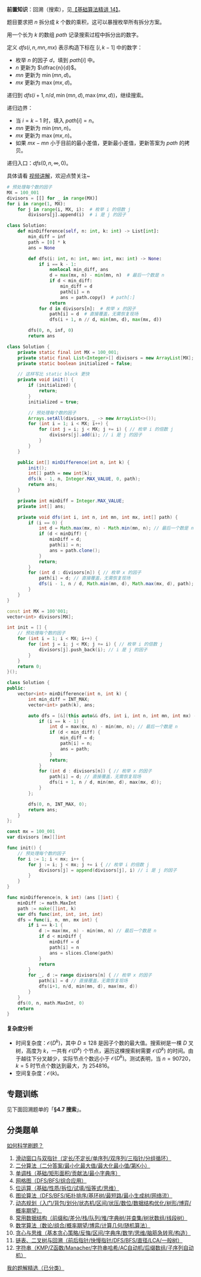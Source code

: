 **前置知识**：回溯（搜索），见[【基础算法精讲 14】](https://www.bilibili.com/video/BV1mG4y1A7Gu/)。

题目要求把 $n$ 拆分成 $k$ 个数的乘积，这可以暴搜枚举所有拆分方案。

用一个长为 $k$ 的数组 $\textit{path}$ 记录搜索过程中拆分出的数字。

定义 $\textit{dfs}(i,n,\textit{mn},\textit{mx})$ 表示构造下标在 $[i,k-1]$ 中的数字：

- 枚举 $n$ 的因子 $d$，填到 $\textit{path}[i]$ 中。
- $n$ 更新为 $\dfrac{n}{d}$。
- $\textit{mn}$ 更新为 $\min(\textit{mn},d)$。
- $\textit{mx}$ 更新为 $\max(\textit{mx},d)$。

递归到 $\textit{dfs}(i+1,n/d,\min(\textit{mn},d),\max(\textit{mx},d))$，继续搜索。

递归边界：

- 当 $i=k-1$ 时，填入 $\textit{path}[i] = n$。
- $\textit{mn}$ 更新为 $\min(\textit{mn},n)$。
- $\textit{mx}$ 更新为 $\max(\textit{mx},n)$。
- 如果 $\textit{mx} - \textit{mn}$ 小于目前的最小差值，更新最小差值，更新答案为 $\textit{path}$ 的拷贝。

递归入口：$\textit{dfs}(0,n,\infty,0)$。

具体请看 [视频讲解](https://www.bilibili.com/video/BV1SMaGz7EXe/?t=20m55s)，欢迎点赞关注~

```py [sol-Python3]
# 预处理每个数的因子
MX = 100_001
divisors = [[] for _ in range(MX)]
for i in range(1, MX):
    for j in range(i, MX, i):  # 枚举 i 的倍数 j
        divisors[j].append(i)  # i 是 j 的因子

class Solution:
    def minDifference(self, n: int, k: int) -> List[int]:
        min_diff = inf
        path = [0] * k
        ans = None

        def dfs(i: int, n: int, mn: int, mx: int) -> None:
            if i == k - 1:
                nonlocal min_diff, ans
                d = max(mx, n) - min(mn, n)  # 最后一个数是 n
                if d < min_diff:
                    min_diff = d
                    path[i] = n
                    ans = path.copy()  # path[:]
                return
            for d in divisors[n]:  # 枚举 x 的因子
                path[i] = d  # 直接覆盖，无需恢复现场
                dfs(i + 1, n // d, min(mn, d), max(mx, d))

        dfs(0, n, inf, 0)
        return ans
```

```java [sol-Java]
class Solution {
    private static final int MX = 100_001;
    private static final List<Integer>[] divisors = new ArrayList[MX];
    private static boolean initialized = false;

    // 这样写比 static block 更快
    private void init() {
        if (initialized) {
            return;
        }
        initialized = true;

        // 预处理每个数的因子
        Arrays.setAll(divisors, _ -> new ArrayList<>());
        for (int i = 1; i < MX; i++) {
            for (int j = i; j < MX; j += i) { // 枚举 i 的倍数 j
                divisors[j].add(i); // i 是 j 的因子
            }
        }
    }

    public int[] minDifference(int n, int k) {
        init();
        int[] path = new int[k];
        dfs(k - 1, n, Integer.MAX_VALUE, 0, path);
        return ans;
    }

    private int minDiff = Integer.MAX_VALUE;
    private int[] ans;

    private void dfs(int i, int n, int mn, int mx, int[] path) {
        if (i == 0) {
            int d = Math.max(mx, n) - Math.min(mn, n); // 最后一个数是 n
            if (d < minDiff) {
                minDiff = d;
                path[i] = n;
                ans = path.clone();
            }
            return;
        }
        for (int d : divisors[n]) { // 枚举 x 的因子
            path[i] = d; // 直接覆盖，无需恢复现场
            dfs(i - 1, n / d, Math.min(mn, d), Math.max(mx, d), path);
        }
    }
}
```

```cpp [sol-C++]
const int MX = 100'001;
vector<int> divisors[MX];

int init = [] {
    // 预处理每个数的因子
    for (int i = 1; i < MX; i++) {
        for (int j = i; j < MX; j += i) { // 枚举 i 的倍数 j
            divisors[j].push_back(i); // i 是 j 的因子
        }
    }
    return 0;
}();

class Solution {
public:
    vector<int> minDifference(int n, int k) {
        int min_diff = INT_MAX;
        vector<int> path(k), ans;

        auto dfs = [&](this auto&& dfs, int i, int n, int mn, int mx) -> void {
            if (i == k - 1) {
                int d = max(mx, n) - min(mn, n); // 最后一个数是 n
                if (d < min_diff) {
                    min_diff = d;
                    path[i] = n;
                    ans = path;
                }
                return;
            }
            for (int d : divisors[n]) { // 枚举 x 的因子
                path[i] = d; // 直接覆盖，无需恢复现场
                dfs(i + 1, n / d, min(mn, d), max(mx, d));
            }
        };

        dfs(0, n, INT_MAX, 0);
        return ans;
    }
};
```

```go [sol-Go]
const mx = 100_001
var divisors [mx][]int

func init() {
	// 预处理每个数的因子
	for i := 1; i < mx; i++ {
		for j := i; j < mx; j += i { // 枚举 i 的倍数 j
			divisors[j] = append(divisors[j], i) // i 是 j 的因子
		}
	}
}

func minDifference(n, k int) (ans []int) {
	minDiff := math.MaxInt
	path := make([]int, k)
	var dfs func(int, int, int, int)
	dfs = func(i, n, mn, mx int) {
		if i == k-1 {
			d := max(mx, n) - min(mn, n) // 最后一个数是 n
			if d < minDiff {
				minDiff = d
				path[i] = n
				ans = slices.Clone(path)
			}
			return
		}
		for _, d := range divisors[n] { // 枚举 x 的因子
			path[i] = d // 直接覆盖，无需恢复现场
			dfs(i+1, n/d, min(mn, d), max(mx, d))
		}
	}
	dfs(0, n, math.MaxInt, 0)
	return
}
```

#### 复杂度分析

- 时间复杂度：$\mathcal{O}(D^k)$，其中 $D\le 128$ 是因子个数的最大值。搜索树是一棵 $D$ 叉树，高度为 $k$，一共有 $\mathcal{O}(D^k)$ 个节点，遍历这棵搜索树需要 $\mathcal{O}(D^k)$ 的时间。由于越往下分叉越少，实际节点个数远小于 $\mathcal{O}(D^k)$。测试表明，当 $n=90720$，$k=5$ 时节点个数达到最大，为 $254816$。
- 空间复杂度：$\mathcal{O}(k)$。

## 专题训练

见下面回溯题单的「**§4.7 搜索**」。

## 分类题单

[如何科学刷题？](https://leetcode.cn/circle/discuss/RvFUtj/)

1. [滑动窗口与双指针（定长/不定长/单序列/双序列/三指针/分组循环）](https://leetcode.cn/circle/discuss/0viNMK/)
2. [二分算法（二分答案/最小化最大值/最大化最小值/第K小）](https://leetcode.cn/circle/discuss/SqopEo/)
3. [单调栈（基础/矩形面积/贡献法/最小字典序）](https://leetcode.cn/circle/discuss/9oZFK9/)
4. [网格图（DFS/BFS/综合应用）](https://leetcode.cn/circle/discuss/YiXPXW/)
5. [位运算（基础/性质/拆位/试填/恒等式/思维）](https://leetcode.cn/circle/discuss/dHn9Vk/)
6. [图论算法（DFS/BFS/拓扑排序/基环树/最短路/最小生成树/网络流）](https://leetcode.cn/circle/discuss/01LUak/)
7. [动态规划（入门/背包/划分/状态机/区间/状压/数位/数据结构优化/树形/博弈/概率期望）](https://leetcode.cn/circle/discuss/tXLS3i/)
8. [常用数据结构（前缀和/差分/栈/队列/堆/字典树/并查集/树状数组/线段树）](https://leetcode.cn/circle/discuss/mOr1u6/)
9. [数学算法（数论/组合/概率期望/博弈/计算几何/随机算法）](https://leetcode.cn/circle/discuss/IYT3ss/)
10. [贪心与思维（基本贪心策略/反悔/区间/字典序/数学/思维/脑筋急转弯/构造）](https://leetcode.cn/circle/discuss/g6KTKL/)
11. [链表、二叉树与回溯（前后指针/快慢指针/DFS/BFS/直径/LCA/一般树）](https://leetcode.cn/circle/discuss/K0n2gO/)
12. [字符串（KMP/Z函数/Manacher/字符串哈希/AC自动机/后缀数组/子序列自动机）](https://leetcode.cn/circle/discuss/SJFwQI/)

[我的题解精选（已分类）](https://github.com/EndlessCheng/codeforces-go/blob/master/leetcode/SOLUTIONS.md)
